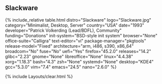 ## Slackware
{% include_relative table.html distro="Slackware" logo="Slackware.jpg" category="Minimalist, Desktop, Server" country="USA" date="1993" developer="Patrick Volkerding (Lead/BDFL), Community" funding="Donations" init-system="BSD-style init system" browser="None" office-suite="Calligra" text-editor="vi" package-manager="pkgtools" release-model="Fixed" architecture="arm, i486, s390, x86_64" broadcom="No" fuse="No" uefi="Yes" firefox="45.2.0" releases="14.2" glibc="2.23" gnome="None" libreoffice="None" linux="4.4.38" xorg="1.18.3" bash="4.3" zsh="None" systemd="None" desktop="KDE4" gcc="5.3.0" vim="7.4" emacs="24.5" nano="2.6.0" %}

{% include Layouts/clear.html %}
